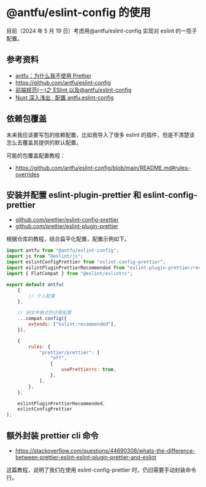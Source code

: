 # @antfu/eslint-config 的使用

目前（2024 年 5 月 19 日）考虑用@antfu/eslint-config 实现对 eslint 的一揽子配置。

## 参考资料

- [antfu：为什么我不使用 Prettier](https://antfu.me/posts/why-not-prettier-zh)
- https://github.com/antfu/eslint-config
- [前端规范(一)之 ESlint 以及@antfu/eslint-config](https://blog.csdn.net/weixin_42424283/article/details/128806611)
- [Nuxt 深入浅出 · 配置 antfu.eslint-config](https://juejin.cn/post/7338074027281104936)

## 依赖包覆盖

未来我应该要写包的依赖配置，比如我导入了很多 eslint 的插件，但是不清楚该怎么去覆盖其提供的默认配置。

可能的包覆盖配置教程：

- https://github.com/antfu/eslint-config/blob/main/README.md#rules-overrides

## 安装并配置 eslint-plugin-prettier 和 eslint-config-prettier

- [github.com/prettier/eslint-config-prettier](https://github.com/prettier/eslint-config-prettier/blob/main/README.md)
- [github.com/prettier/eslint-plugin-prettier](https://github.com/prettier/eslint-plugin-prettier/blob/master/README.md)

根据仓库的教程，结合扁平化配置，配置示例如下。

```js
import antfu from "@antfu/eslint-config";
import js from "@eslint/js";
import eslintConfigPrettier from "eslint-config-prettier";
import eslintPluginPrettierRecommended from "eslint-plugin-prettier/recommended";
import { FlatCompat } from "@eslint/eslintrc";

export default antfu(
	{
		// 个人配置
	},

	// 旧文件格式的迁移配置
	...compat.config({
		extends: ["eslint:recommended"],
	}),

	{
		rules: {
			"prettier/prettier": [
				"off",
				{
					usePrettierrc: true,
				},
			],
		},
	},

	eslintPluginPrettierRecommended,
	eslintConfigPrettier
);
```

## 额外封装 prettier cli 命令

- https://stackoverflow.com/questions/44690308/whats-the-difference-between-prettier-eslint-eslint-plugin-prettier-and-eslint

这篇教程，说明了我们在使用 eslint-config-prettier 时，仍旧需要手动封装命令行。
